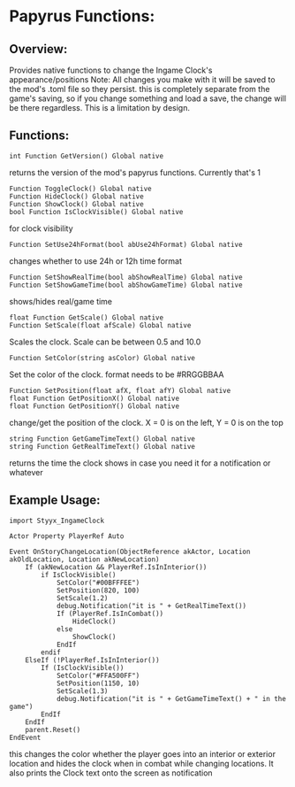 # Papyrus Functions:

## Overview:
Provides native functions to change the Ingame Clock's appearance/positions
Note: All changes you make with it will be saved to the mod's .toml file so they persist. this is completely separate from the game's saving, so if you change something and load a save, the change will be there regardless. This is a limitation by design. 

## Functions:
```papyrus
int Function GetVersion() Global native
```
returns the version of the mod's papyrus functions. Currently that's 1
```papyrus
Function ToggleClock() Global native
Function HideClock() Global native
Function ShowClock() Global native
bool Function IsClockVisible() Global native
```
for clock visibility
```papyrus
Function SetUse24hFormat(bool abUse24hFormat) Global native
```
changes whether to use 24h or 12h time format
```papyrus
Function SetShowRealTime(bool abShowRealTime) Global native
Function SetShowGameTime(bool abShowGameTime) Global native
```
shows/hides real/game time

```papyrus
float Function GetScale() Global native
Function SetScale(float afScale) Global native
```
Scales the clock. Scale can be between 0.5 and 10.0
```papyrus
Function SetColor(string asColor) Global native
```
Set the color of the clock. format needs to be #RRGGBBAA

```papyrus
Function SetPosition(float afX, float afY) Global native
float Function GetPositionX() Global native
float Function GetPositionY() Global native
```
change/get the position of the clock. X = 0 is on the left, Y = 0 is on the top

```papyurs
string Function GetGameTimeText() Global native
string Function GetRealTimeText() Global native
```
returns the time the clock shows in case you need it for a notification or whatever

## Example Usage:
```papyrus
import Styyx_IngameClock

Actor Property PlayerRef Auto

Event OnStoryChangeLocation(ObjectReference akActor, Location akOldLocation, Location akNewLocation)
    If (akNewLocation && PlayerRef.IsInInterior())
        if IsClockVisible()
            SetColor("#00BFFFEE")
            SetPosition(820, 100)
            SetScale(1.2)
            debug.Notification("it is " + GetRealTimeText())
            If (PlayerRef.IsInCombat())
                HideClock()
            else
                ShowClock()
            EndIf
        endif
    ElseIf (!PlayerRef.IsInInterior())
        If (IsClockVisible())
            SetColor("#FFA500FF")
            SetPosition(1150, 10)
            SetScale(1.3)
            debug.Notification("it is " + GetGameTimeText() + " in the game")
        EndIf
    EndIf
    parent.Reset() 
EndEvent
```
this changes the color whether the player goes into an interior or exterior location and hides the clock when in combat while changing locations. It also prints the Clock text onto the screen as notification